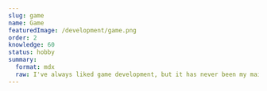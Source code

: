 ```yaml
---
slug: game
name: Game
featuredImage: /development/game.png
order: 2
knowledge: 60
status: hobby
summary:
  format: mdx
  raw: I've always liked game development, but it has never been my main focus. I've participated in some game jams (like [](project/ludum-dare-35)) and made finished some small games ([](project/ivy)).
---
```

